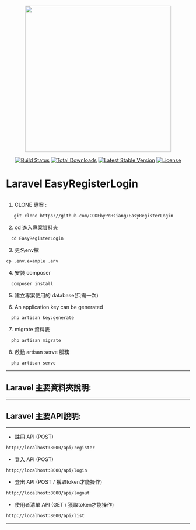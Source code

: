 <p align="center"><img src="https://res.cloudinary.com/dtfbvvkyp/image/upload/v1566331377/laravel-logolockup-cmyk-red.svg" width="400"></p>

<p align="center">
<a href="https://travis-ci.org/laravel/framework"><img src="https://travis-ci.org/laravel/framework.svg" alt="Build Status"></a>
<a href="https://packagist.org/packages/laravel/framework"><img src="https://poser.pugx.org/laravel/framework/d/total.svg" alt="Total Downloads"></a>
<a href="https://packagist.org/packages/laravel/framework"><img src="https://poser.pugx.org/laravel/framework/v/stable.svg" alt="Latest Stable Version"></a>
<a href="https://packagist.org/packages/laravel/framework"><img src="https://poser.pugx.org/laravel/framework/license.svg" alt="License"></a>
</p>

Laravel EasyRegisterLogin
======================


## 
1. CLONE 專案 :
```
   git clone https://github.com/CODEbyPoHsiang/EasyRegisterLogin
```
2. cd 進入專案資料夾
```
  cd EasyRegisterLogin
```
3. 更名env檔 
```
cp .env.example .env
```
4. 安裝 composer 
```
  composer install
```
5. 建立專案使用的 database(只需一次)

6. An application key can be generated
```
  php artisan key:generate
```
7. migrate 資料表
```
  php artisan migrate
```
8. 啟動 artisan serve  服務
```
  php artisan serve
```
---
## Laravel 主要資料夾說明:
---
## Laravel 主要API說明:
---
* 註冊 API (POST)
```
http://localhost:8000/api/register
```
* 登入 API (POST)
```
http://localhost:8000/api/login
```
* 登出 API (POST / 獲取token才能操作)
```
http://localhost:8000/api/logout
```
* 使用者清單 API (GET / 獲取token才能操作)
```
http://localhost:8000/api/list
```
---

